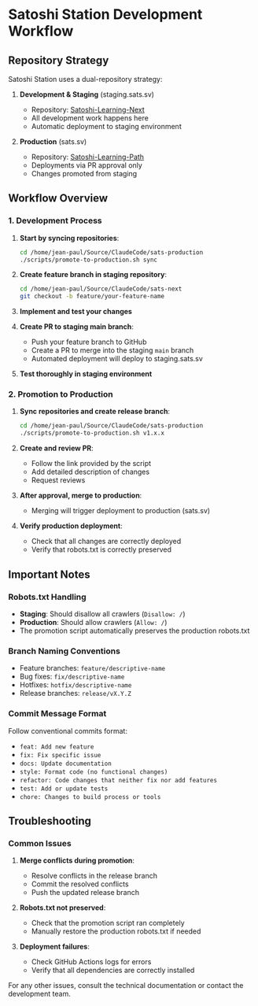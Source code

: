 # Satoshi Station Development Workflow

## Repository Strategy

Satoshi Station uses a dual-repository strategy:

1. **Development & Staging** (staging.sats.sv)
   - Repository: [Satoshi-Learning-Next](https://github.com/EpicGrowth/Satoshi-Learning-Next)
   - All development work happens here
   - Automatic deployment to staging environment

2. **Production** (sats.sv)
   - Repository: [Satoshi-Learning-Path](https://github.com/Epic-Growth/Satoshi-Learning-Path)
   - Deployments via PR approval only
   - Changes promoted from staging

## Workflow Overview

### 1. Development Process

1. **Start by syncing repositories**:
   ```bash
   cd /home/jean-paul/Source/ClaudeCode/sats-production
   ./scripts/promote-to-production.sh sync
   ```

2. **Create feature branch in staging repository**:
   ```bash
   cd /home/jean-paul/Source/ClaudeCode/sats-next
   git checkout -b feature/your-feature-name
   ```

3. **Implement and test your changes**

4. **Create PR to staging main branch**:
   - Push your feature branch to GitHub
   - Create a PR to merge into the staging `main` branch
   - Automated deployment will deploy to staging.sats.sv

5. **Test thoroughly in staging environment**

### 2. Promotion to Production

1. **Sync repositories and create release branch**:
   ```bash
   cd /home/jean-paul/Source/ClaudeCode/sats-production
   ./scripts/promote-to-production.sh v1.x.x
   ```

2. **Create and review PR**:
   - Follow the link provided by the script
   - Add detailed description of changes
   - Request reviews

3. **After approval, merge to production**:
   - Merging will trigger deployment to production (sats.sv)

4. **Verify production deployment**:
   - Check that all changes are correctly deployed
   - Verify that robots.txt is correctly preserved

## Important Notes

### Robots.txt Handling

- **Staging**: Should disallow all crawlers (`Disallow: /`)
- **Production**: Should allow crawlers (`Allow: /`)
- The promotion script automatically preserves the production robots.txt

### Branch Naming Conventions

- Feature branches: `feature/descriptive-name`
- Bug fixes: `fix/descriptive-name`
- Hotfixes: `hotfix/descriptive-name`
- Release branches: `release/vX.Y.Z`

### Commit Message Format

Follow conventional commits format:
- `feat: Add new feature`
- `fix: Fix specific issue`
- `docs: Update documentation`
- `style: Format code (no functional changes)`
- `refactor: Code changes that neither fix nor add features`
- `test: Add or update tests`
- `chore: Changes to build process or tools`

## Troubleshooting

### Common Issues

1. **Merge conflicts during promotion**:
   - Resolve conflicts in the release branch
   - Commit the resolved conflicts
   - Push the updated release branch

2. **Robots.txt not preserved**:
   - Check that the promotion script ran completely
   - Manually restore the production robots.txt if needed

3. **Deployment failures**:
   - Check GitHub Actions logs for errors
   - Verify that all dependencies are correctly installed

For any other issues, consult the technical documentation or contact the development team.
